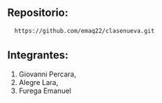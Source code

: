 ## Repositorio:

```bash
  https://github.com/emaq22/clasenueva.git
```


## Integrantes:


1. Giovanni Percara,
2. Alegre Lara,
3. Furega Emanuel

